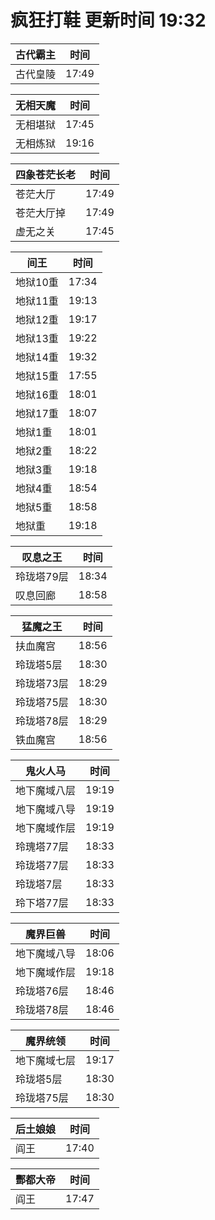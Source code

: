 # 疯狂打鞋 更新时间 19:32

| 古代霸主   | 时间    |
|--------|-------|
| 古代皇陵 | 17:49 |

| 无相天魔   | 时间    |
|--------|-------|
| 无相堪狱 | 17:45 |
| 无相炼狱 | 19:16 |

| 四象苍茫长老   | 时间    |
|--------|-------|
| 苍茫大厅 | 17:49 |
| 苍茫大厅掉 | 17:49 |
| 虚无之关 | 17:45 |

| 间王   | 时间    |
|--------|-------|
| 地狱10重 | 17:34 |
| 地狱11重 | 19:13 |
| 地狱12重 | 19:17 |
| 地狱13重 | 19:22 |
| 地狱14重 | 19:32 |
| 地狱15重 | 17:55 |
| 地狱16重 | 18:01 |
| 地狱17重 | 18:07 |
| 地狱1重 | 18:01 |
| 地狱2重 | 18:22 |
| 地狱3重 | 19:18 |
| 地狱4重 | 18:54 |
| 地狱5重 | 18:58 |
| 地狱重 | 19:18 |

| 叹息之王   | 时间    |
|--------|-------|
| 玲珑塔79层 | 18:34 |
| 叹息回廊 | 18:58 |

| 猛魔之王   | 时间    |
|--------|-------|
| 扶血魔宫 | 18:56 |
| 玲珑塔5层 | 18:30 |
| 玲珑塔73层 | 18:29 |
| 玲珑塔75层 | 18:30 |
| 玲珑塔78层 | 18:29 |
| 铁血魔宫 | 18:56 |

| 鬼火人马   | 时间    |
|--------|-------|
| 地下魔域八层 | 19:19 |
| 地下魔域八导 | 19:19 |
| 地下魔域作层 | 19:19 |
| 玲瑰塔77层 | 18:33 |
| 玲珑塔77层 | 18:33 |
| 玲珑塔7层 | 18:33 |
| 玲下塔77层 | 18:33 |

| 魔界巨兽   | 时间    |
|--------|-------|
| 地下魔域八导 | 18:06 |
| 地下魔域作层 | 19:18 |
| 玲珑塔76层 | 18:46 |
| 玲珑塔78层 | 18:46 |

| 魔界统领   | 时间    |
|--------|-------|
| 地下魔域七层 | 19:17 |
| 玲珑塔5层 | 18:30 |
| 玲珑塔75层 | 18:30 |

| 后土娘娘   | 时间    |
|--------|-------|
| 阎王 | 17:40 |

| 酆都大帝   | 时间    |
|--------|-------|
| 阎王 | 17:47 |